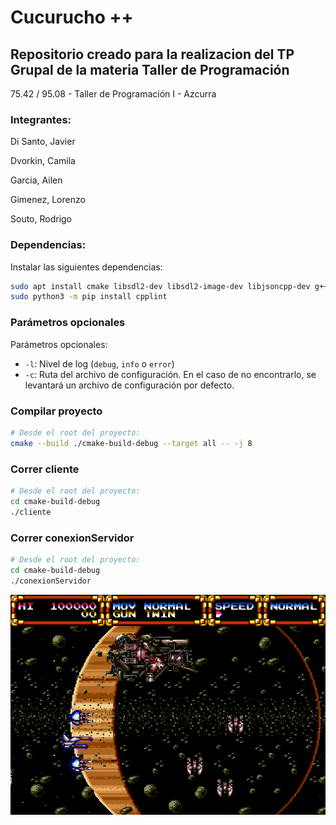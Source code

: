 # Cucurucho ++
## Repositorio creado para la realizacion del TP Grupal de la materia Taller de Programación

75.42 / 95.08 - Taller de Programación I - Azcurra

### Integrantes:

<p> Di Santo, Javier
<p> Dvorkin, Camila
<p> Garcia, Ailen
<p> Gimenez, Lorenzo
<p> Souto, Rodrigo

### Dependencias:

Instalar las siguientes dependencias:

```sh
sudo apt install cmake libsdl2-dev libsdl2-image-dev libjsoncpp-dev g++ nlohmann-json-dev
sudo python3 -m pip install cpplint
```


### Parámetros opcionales
Parámetros opcionales:
- `-l`: Nivel de log (`debug`, `info` o `error`)
- `-c`: Ruta del archivo de configuración. En el caso de no encontrarlo, se levantará un archivo de configuración por defecto.

### Compilar proyecto
```sh
# Desde el root del proyecto:
cmake --build ./cmake-build-debug --target all -- -j 8
```

### Correr cliente
```sh
# Desde el root del proyecto:
cd cmake-build-debug 
./cliente
```

### Correr conexionServidor
```sh
# Desde el root del proyecto:
cd cmake-build-debug
./conexionServidor
```

![Gley Lancer](assets/screenshot.png)
